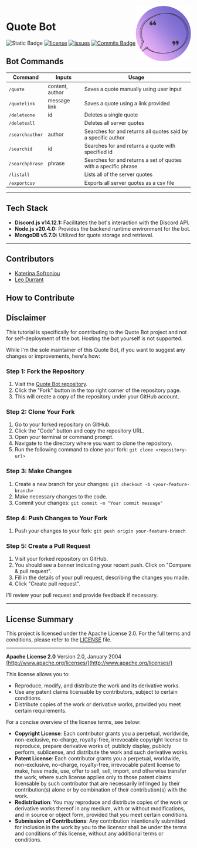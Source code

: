 <img align="right" height="150" src="QuoteBot.png" alt="QuoteBot Image">

# Quote Bot

![Static Badge](https://img.shields.io/github/package-json/v/katsofroniou/quote-bot?color=pink)
[![license](https://img.shields.io/github/license/katsofroniou/quote-bot?color=d2afff)](https://github.com/katsofroniou/quote-bot/blob/main/LICENSE)
[![issues](https://img.shields.io/github/issues/katsofroniou/quote-bot?color=pink)](https://github.com/katsofroniou/quote-bot/issues)
[![Commits Badge](https://img.shields.io/github/commit-activity/m/katsofroniou/quote-bot?color=d2afff)](https://github.com/katsofroniou/quote-bot/graphs/commit-activity)

## Bot Commands
| Command       | Inputs          | Usage                                                           |
|---------------|-----------------|-----------------------------------------------------------------|
| `/quote`        | content, author | Saves a quote manually using user input                         |
| `/quotelink`    | message link    | Saves a quote using a link provided                             |
| `/deleteone`    | id              | Deletes a single quote                                          |
| `/deleteall`    |                 | Deletes all server quotes                                       |                         
| `/searchauthor` | author          | Searches for and returns all quotes said by a specific author   |
| `/searchid`     | id              | Searches for and returns a quote with specified id              |
| `/searchphrase` | phrase          | Searches for and returns a set of quotes with a specific phrase |
| `/listall`      |                 | Lists all of the server quotes                                  |
| `/exportcsv`    |                 | Exports all server quotes as a csv file                         |

---

## Tech Stack

- **Discord.js v14.12.1:** Facilitates the bot's interaction with the Discord API.
- **Node.js v20.4.0:** Provides the backend runtime environment for the bot.
- **MongoDB v5.7.0:** Utilized for quote storage and retrieval.

---

## Contributors
- [Katerina Sofroniou](https://github.com/katsofroniou)
- [Leo Durrant](https://github.com/zanyleonic)

## How to Contribute

## Disclaimer

This tutorial is specifically for contributing to the Quote Bot project and not for self-deployment of the bot. 
Hosting the bot yourself is not supported.

While I'm the sole maintainer of this Quote Bot, if you want to suggest any changes or improvements, here's how: 

### Step 1: Fork the Repository

1. Visit the [Quote Bot repository](https://github.com/katsofroniou/quote-bot).
2. Click the "Fork" button in the top right corner of the repository page.
3. This will create a copy of the repository under your GitHub account.

### Step 2: Clone Your Fork

1. Go to your forked repository on GitHub.
2. Click the "Code" button and copy the repository URL.
3. Open your terminal or command prompt.
4. Navigate to the directory where you want to clone the repository.
5. Run the following command to clone your fork: `git clone <repository-url>`

### Step 3: Make Changes

1. Create a new branch for your changes: `git checkout -b <your-feature-branch>`
2. Make necessary changes to the code.
3. Commit your changes: `git commit -m "Your commit message"`

### Step 4: Push Changes to Your Fork

1. Push your changes to your fork: `git push origin your-feature-branch`
### Step 5: Create a Pull Request

1. Visit your forked repository on GitHub.
2. You should see a banner indicating your recent push. Click on "Compare & pull request".
3. Fill in the details of your pull request, describing the changes you made.
4. Click "Create pull request".

I'll review your pull request and provide feedback if necessary.

---

## License Summary

This project is licensed under the Apache License 2.0. For the full terms and conditions, please refer to the [LICENSE](LICENSE) file.

---

**Apache License 2.0**
Version 2.0, January 2004
[http://www.apache.org/licenses/](http://www.apache.org/licenses/)

This license allows you to:

- Reproduce, modify, and distribute the work and its derivative works.
- Use any patent claims licensable by contributors, subject to certain conditions.
- Distribute copies of the work or derivative works, provided you meet certain requirements.

For a concise overview of the license terms, see below:

- **Copyright License**: Each contributor grants you a perpetual, worldwide, non-exclusive, no-charge, royalty-free, irrevocable copyright license to reproduce, prepare derivative works of, publicly display, publicly perform, sublicense, and distribute the work and such derivative works.
- **Patent License**: Each contributor grants you a perpetual, worldwide, non-exclusive, no-charge, royalty-free, irrevocable patent license to make, have made, use, offer to sell, sell, import, and otherwise transfer the work, where such license applies only to those patent claims licensable by such contributor that are necessarily infringed by their contribution(s) alone or by combination of their contribution(s) with the work.
- **Redistribution**: You may reproduce and distribute copies of the work or derivative works thereof in any medium, with or without modifications, and in source or object form, provided that you meet certain conditions.
- **Submission of Contributions**: Any contribution intentionally submitted for inclusion in the work by you to the licensor shall be under the terms and conditions of this license, without any additional terms or conditions.
